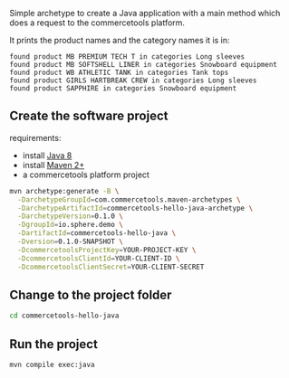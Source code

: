 Simple archetype to create a Java application with a main method which does a request to the commercetools platform.

It prints the product names and the category names it is in:

```
found product MB PREMIUM TECH T in categories Long sleeves
found product MB SOFTSHELL LINER in categories Snowboard equipment
found product WB ATHLETIC TANK in categories Tank tops
found product GIRLS HARTBREAK CREW in categories Long sleeves
found product SAPPHIRE in categories Snowboard equipment
```

Create the software project
----------------
requirements:
* install [Java 8](http://www.oracle.com/technetwork/java/javase/downloads/jdk8-downloads-2133151.html)
* install [Maven 2+](https://maven.apache.org)
* a commercetools platform project


```bash
mvn archetype:generate -B \
  -DarchetypeGroupId=com.commercetools.maven-archetypes \
  -DarchetypeArtifactId=commercetools-hello-java-archetype \
  -DarchetypeVersion=0.1.0 \
  -DgroupId=io.sphere.demo \
  -DartifactId=commercetools-hello-java \
  -Dversion=0.1.0-SNAPSHOT \
  -DcommercetoolsProjectKey=YOUR-PROJECT-KEY \
  -DcommercetoolsClientId=YOUR-CLIENT-ID \
  -DcommercetoolsClientSecret=YOUR-CLIENT-SECRET
```

Change to the project folder
----------------------------
```bash
cd commercetools-hello-java
```

Run the project
----------------

```bash
mvn compile exec:java
```
